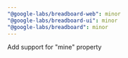 ```yaml
---
"@google-labs/breadboard-web": minor
"@google-labs/breadboard-ui": minor
"@google-labs/breadboard": minor
---
```


Add support for "mine" property
